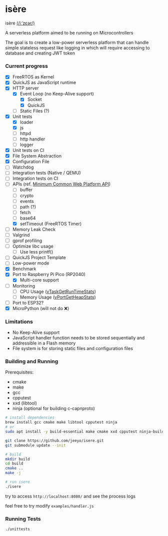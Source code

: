 # isère

isère [(/iːˈzɛər/)](https://translate.google.com/translate_tts?ie=UTF-8&client=tw-ob&tl=fr&q=Isère)

A serverless platform aimed to be running on Microcontrollers

The goal is to create a low-power serverless platform that can handle simple stateless request like logging in which will require accessing to database and creating JWT token

### Current progress

- [x] FreeRTOS as Kernel
- [x] QuickJS as JavaScript runtime
- [x] HTTP server
  - [x] Event Loop (no Keep-Alive support)
    - [x] Socket
    - [x] QuickJS
  - [ ] Static Files (?)
- [x] Unit tests
  - [x] loader
  - [x] js
  - [ ] httpd
  - [ ] http handler
  - [ ] logger
- [x] Unit tests on CI
- [x] File System Abstraction
- [x] Configuration File
- [ ] Watchdog
- [ ] Integration tests (Native / QEMU)
- [ ] Integration tests on CI
- [ ] APIs (ref. [Minimum Common Web Platform API](https://common-min-api.proposal.wintercg.org/))
  - [ ] buffer
  - [ ] crypto
  - [ ] events
  - [ ] path (?)
  - [ ] fetch
  - [ ] base64
  - [x] setTimeout (FreeRTOS Timer)
- [ ] Memory Leak Check
- [ ] Valgrind
- [ ] gprof profiling
- [ ] Optimize libc usage
  - [ ] Use less printf()
- [ ] QuickJS Project Template
- [ ] Low-power mode
- [x] Benchmark
- [x] Port to Raspberry Pi Pico (RP2040)
  - [x] Multi-core support
- [ ] Monitoring
  - [ ] CPU Usage ([vTaskGetRunTimeStats](https://www.freertos.org/rtos-run-time-stats.html))
  - [ ] Memory Usage ([vPortGetHeapStats](https://www.freertos.org/a00111.html))
- [ ] Port to ESP32?
- [x] MicroPython (will not do ❌)

### Limitations

- No Keep-Alive support
- JavaScript handler function needs to be stored sequentially and addressible in a Flash memory
- File system is for storing static files and configuration files

### Building and Running

Prerequisites:
- cmake
- make
- gcc
- cpputest
- xxd (libtool)
- ninja (optional for building c-capnproto)

```sh
# install dependencies
brew install gcc cmake make libtool cpputest ninja
# or
sudo apt install -y build-essential make cmake xxd cpputest ninja-build

git clone https://github.com/jeeyo/isere.git
git submodule update --init

# build
mkdir build
cd build
cmake ..
make -j

# run isere
./isere
```

try to access `http://localhost:8080/` and see the process logs  
  
feel free to try modify `examples/handler.js`

### Running Tests

```sh
./unittests
```
